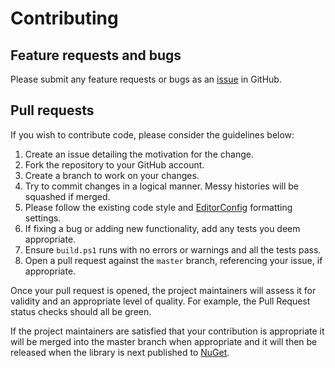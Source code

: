# Contributing

## Feature requests and bugs

Please submit any feature requests or bugs as an [issue](https://github.com/justeat/httpclient-interception/issues) in GitHub.

## Pull requests

If you wish to contribute code, please consider the guidelines below:

  1. Create an issue detailing the motivation for the change.
  1. Fork the repository to your GitHub account.
  1. Create a branch to work on your changes.
  1. Try to commit changes in a logical manner. Messy histories will be squashed if merged.
  1. Please follow the existing code style and [EditorConfig](https://editorconfig.org/) formatting settings.
  1. If fixing a bug or adding new functionality, add any tests you deem appropriate.
  1. Ensure ```build.ps1``` runs with no errors or warnings and all the tests pass.
  1. Open a pull request against the ```master``` branch, referencing your issue, if appropriate.

Once your pull request is opened, the project maintainers will assess it for validity and an appropriate level of quality. For example, the Pull Request status checks should all be green.

If the project maintainers are satisfied that your contribution is appropriate it will be merged into the master branch when appropriate and it will then be released when the library is next published to [NuGet](https://www.nuget.org/profiles/JUSTEAT_OSS).
